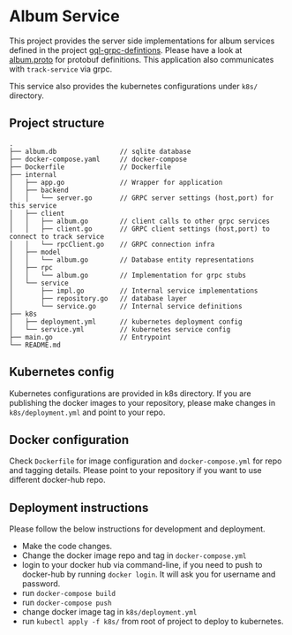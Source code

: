 # Album Service
This project provides the server side implementations for album services defined in the project [gql-grpc-defintions](https://github.com/PrakharSrivastav/gql-grpc-defintions). Please have a look at [album.proto](https://github.com/PrakharSrivastav/gql-grpc-defintions/blob/master/schema/album.proto) for protobuf definitions. This application also communicates with `track-service` via grpc.

This service also provides the kubernetes configurations under `k8s/` directory. 

## Project structure
```
.
├── album.db                // sqlite database
├── docker-compose.yaml     // docker-compose
├── Dockerfile              // Dockerfile
├── internal                
│   ├── app.go              // Wrapper for application
│   ├── backend
│   │   └── server.go       // GRPC server settings (host,port) for this service
│   ├── client
│   │   ├── album.go        // client calls to other grpc services
│   │   ├── client.go       // GRPC client settings (host,port) to connect to track service
│   │   └── rpcClient.go    // GRPC connection infra
│   ├── model
│   │   └── album.go        // Database entity representations
│   ├── rpc
│   │   └── album.go        // Implementation for grpc stubs
│   └── service
│       ├── impl.go         // Internal service implementations
│       ├── repository.go   // database layer
│       └── service.go      // Internal service definitions
├── k8s
│   ├── deployment.yml      // kubernetes deployment config
│   └── service.yml         // kubernetes service config
├── main.go                 // Entrypoint
└── README.md
```
## Kubernetes config
Kubernetes configurations are provided in k8s directory. If you are publishing the docker images to your repository, please make changes in `k8s/deployment.yml` and point to your repo.

## Docker configuration
Check `Dockerfile` for image configuration and `docker-compose.yml` for repo and tagging details. Please point to your repository if you want to use different docker-hub repo.

## Deployment instructions
Please follow the below instructions for development and deployment.
- Make the code changes.
- Change the docker image repo and tag in `docker-compose.yml`
- login to your docker hub via command-line, if you need to push to docker-hub by running `docker login`. It will ask you for username and password.
- run `docker-compose build`
- run `docker-compose push`
- change docker image tag in `k8s/deployment.yml`
- run `kubectl apply -f k8s/` from root of project to deploy to kubernetes.

